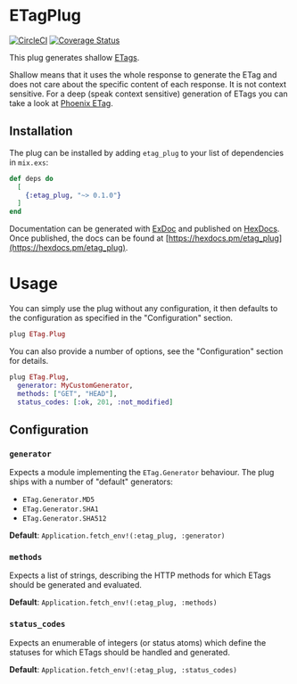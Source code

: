 # ETagPlug

[![CircleCI](https://circleci.com/gh/Zeeker/etag_plug.svg?style=svg)](https://circleci.com/gh/Zeeker/etag_plug)
[![Coverage Status](https://coveralls.io/repos/github/Zeeker/etag_plug/badge.svg?branch=master)](https://coveralls.io/github/Zeeker/etag_plug?branch=master)

This plug generates shallow [ETags](https://developer.mozilla.org/en-US/docs/Web/HTTP/Headers/ETag).

Shallow means that it uses the whole response to generate the ETag and does not care about the specific content of each response. It is not context sensitive. For a deep (speak context sensitive) generation of ETags you can take a look at [Phoenix ETag](https://github.com/michalmuskala/phoenix_etag).

## Installation

The plug can be installed by adding `etag_plug` to your list of dependencies in `mix.exs`:

```elixir
def deps do
  [
    {:etag_plug, "~> 0.1.0"}
  ]
end
```

Documentation can be generated with [ExDoc](https://github.com/elixir-lang/ex_doc) and published on [HexDocs](https://hexdocs.pm). Once published, the docs can be found at [https://hexdocs.pm/etag_plug](https://hexdocs.pm/etag_plug).

# Usage

You can simply use the plug without any configuration, it then defaults to the configuration as specified in the "Configuration" section.

```elixir
plug ETag.Plug
```

You can also provide a number of options, see the "Configuration" section for details.

```elixir
plug ETag.Plug,
  generator: MyCustomGenerator,
  methods: ["GET", "HEAD"],
  status_codes: [:ok, 201, :not_modified]
```

## Configuration

### `generator`

Expects a module implementing the `ETag.Generator` behaviour. The plug ships with a number of "default" generators:

- `ETag.Generator.MD5`
- `ETag.Generator.SHA1`
- `ETag.Generator.SHA512`

__Default__: `Application.fetch_env!(:etag_plug, :generator)`

### `methods`

Expects a list of strings, describing the HTTP methods for which ETags should be generated and evaluated.

__Default__: `Application.fetch_env!(:etag_plug, :methods)`

### `status_codes`

Expects an enumerable of integers (or status atoms) which define the statuses for which ETags should be handled and generated.

__Default__: `Application.fetch_env!(:etag_plug, :status_codes)`
